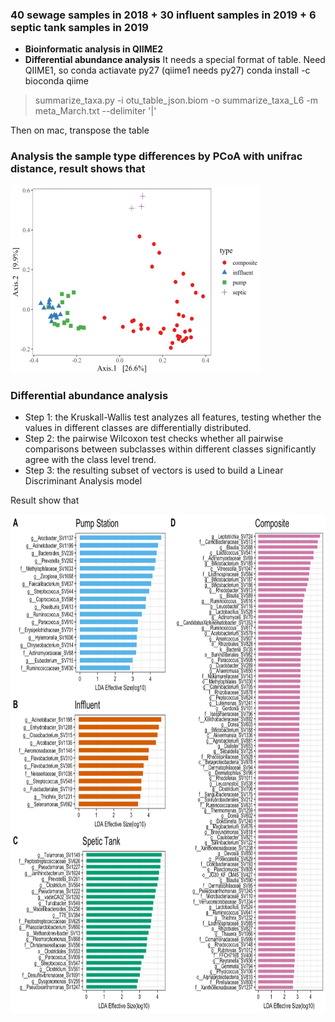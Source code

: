 ### 40 sewage samples in 2018 + 30 influent samples in 2019 + 6 septic tank samples in 2019
- **Bioinformatic analysis in QIIME2**
- **Differential abundance analysis**
It needs a special format of table. Need QIIME1, so 
conda actiavate py27 (qiime1 needs py27)
conda install -c bioconda qiime 

> summarize_taxa.py -i otu_table_json.biom -o summarize_taxa_L6 -m meta_March.txt --delimiter '|'

Then on mac, transpose the table
### Analysis the sample type differences by PCoA with unifrac distance, result shows that 

<img src="Figure/PCoA.png" width=400 height=300>

### Differential abundance analysis
- Step 1: the Kruskall-Wallis test analyzes all features, testing whether the values in different classes are differentially distributed.  
- Step 2: the pairwise Wilcoxon test checks whether all pairwise comparisons between subclasses within different classes significantly agree with the class level trend.
- Step 3: the resulting subset of vectors is used to build a Linear Discriminant Analysis model

Result show that 

<img src="Figure/LDA.png" width=700 height=800>
